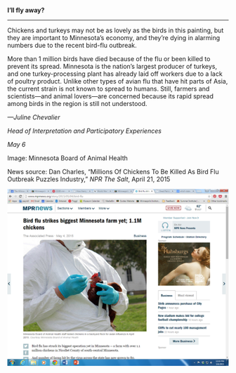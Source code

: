 **I’ll fly away?**

****

Chickens and turkeys may not be as lovely as the birds in this painting, but they are important to Minnesota’s economy, and they’re dying in alarming numbers due to the recent bird-flu outbreak. 

More than 1 million birds have died because of the flu or been killed to prevent its spread. Minnesota is the nation’s largest producer of turkeys, and one turkey-processing plant has already laid off workers due to a lack of poultry product. Unlike other types of avian flu that have hit parts of Asia, the current strain is not known to spread to humans. Still, farmers and scientists—and animal lovers—are concerned because its rapid spread among birds in the region is still not understood.

*—Juline Chevalier*

*Head of Interpretation and Participatory Experiences*

*May 6*

Image: Minnesota Board of Animal Health

News source: Dan Charles, “Millions Of Chickens To Be Killed As Bird Flu Outbreak Puzzles Industry,” *NPR The Salt*, April 21, 2015

![](../images/15-5-6_84.140_BirdFluEDIT-1.png)
